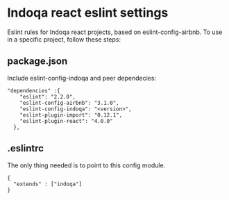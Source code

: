 # Indoqa react eslint settings

Eslint rules for Indoqa react projects, based on eslint-config-airbnb. 
To use in a specific project, follow these steps:

## package.json

Include eslint-config-indoqa and peer dependecies:

```
"dependencies" :{ 
    "eslint": "2.2.0",
    "eslint-config-airbnb": "3.1.0",
    "eslint-config-indoqa": "<version>",
    "eslint-plugin-import": "0.12.1",
    "eslint-plugin-react": "4.0.0"
  },
```

## .eslintrc

The only thing needed is to point to this config module.

```
{
  "extends" : ["indoqa"]
}
```